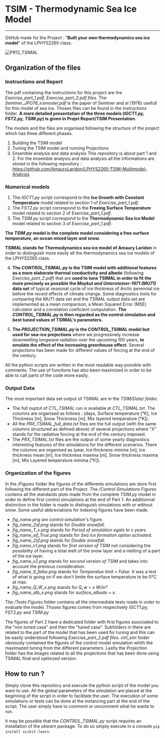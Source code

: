 # TSIM - Thermodynamic Sea Ice Model
-------

GitHub made for the Project : "**Built your own thermodynamics sea ice model**" of the LPHYS2265 class. 

![PR12_TSIMAL](https://user-images.githubusercontent.com/58213378/232839570-4c650002-8b9c-43ba-a6a4-a562971b77c1.png)


## Organization of the files 

### Instructions and Report

The pdf containing the instructions for this project are the *Exercise_part_1.pdf, Exercise_part_2.pdf files*. The *Semtner_JPO76_icemodel.pdf* is the paper of Semtner and al (1976) usefull for this model of sea ice. Thoses files can be found in the *Instructions* folder. **A more detailed presentation of the three models (*IGCT1.py, FST2.py, TSIM.py*) is given in Projet Report/TSIM Presentation**. 

The models and the files are organised following the structure of the project which has three different phases.
1. Building the TSIM model
2. Tuning the TSIM model and running Projections 
3. Ensemble analysis and data analysis
This repository is about part 1 and 2. For the ensemble analysis and data analysis all the informations are stored in the following repository : https://github.com/AmauryLaridon/LPHYS2265-TSIM-Multimodel-Analysis

### Numerical models 

1. The *IGCT1.py* script correspond to the **Ice Growth with Constant Temperature** model related to section 1 of *Exercise_part_1.pdf*.
2. The *FST2.py* script correspond to the **Freeing Surface Temperature** model related to section 2 of *Exercise_part_1.pdf*.
3. The *TSIM.py* script correspond to the **Thermodynamic Sea Ice Model** model related to section 3 of *Exercise_part_1.pdf*.

**The *TSIM.py* model is the complete model considering a free surface temperature, an ocean mixed layer and snow.**

**TSIMAL stands for Thermodynamics sea ice model of Amaury Laridon** in order to distinguish more easily all the thermodynamics sea ice models of the LPHYS2265 class.

4. **The *CONTROL_TSIMAL.py* is the TSIM model with additional features as a more elaborate thermal conductivity and albedo** (following *Exercise_part_2.pdf*) that are **used to tune TSIMAL in order to fit the more precisely as possible the *Maykut and Untersteiner-1971 (MU71)* data set** of typical seasonal cycle of ice thickness of Arctic perennial ice before the recent effects of climate change. Some diagnostics tools for comparing the MU71 data set and the TSIMAL output data set are implemented as a mean comparison, a Mean Squared Error (MSE) calculator and a correlation coeficient computation. **The *CONTROL_TSIMAL.py* is then regarded as the control simulation and best tuned values of TSIMAL's parameters.**

5. **The *PROJECTION_TSIMAL.py* is the *CONTROL_TSIMAL* model but used for sea-ice projections** where we progressively increase downwelling longwave radiation over the upcoming 100 years, **to emulate the effect of the increasing greenhouse effect**. Several projections has been made for different values of forcing at the end of the century. 

All the python scripts are written in the most readable way possible with comments. The use of functions has also been maximized in order to be able to call parts of the code more easily.

### Output Data

The most important data set output of TSIMAL are in the *TSIM/Data/ folder.*  
- The full ouptut of *CTL_TSIMAL* run is available at *CTL_TSIMAL.txt*. The columns are organised as follows : (days, Surface temperature [°K], Ice Thickness [m], Snow Thickness [m], Mix layered temperature [°K]). 
- All the *PRX_TSIMAL_full_data.txt* files are the full output (with the same columns structured as defined above) of several projections where "X" stands for the radiative forcing at the end of the century imposed. 
- The *PRX_TSIMAL.txt* files are the output of some yearly diagnostics interesting features of the simulations for the different scenarios. There the columns are organised as (year, Ice thickness minima [m], Ice thickness mean [m], Ice thickness maxima [m], Snow thickness maxima [m], Mix Layered temperature minima [°K]).

### Organization of the figures 

In the */Figures* folder the figures of the differents simulations are store first following the different part of the Project. 
The */Control Simulations Figures* contains all the standards plots made from the complete *TSIM.py* model in order to define first control simulations at the end of Part 1. An additionnal distinction in the folder is made to distinguish simulations with or without snow. Some useful abbreviations for indexing figures have been made. 

- *fig_name.png* are control simulation's figure.
- *fig_name_2sf.png* stands for *Double snowfall*.
- *fig_name_T_x.png* stands for *Period of simulation egals to x years*.
- *fig_name_sif_True.png* stands for *Sea ice formation option activated*.
- *fig_name_2sf.png* stands for *Double snowfall*.
- *fig_name_v1.png* stands for *first version of TSIM* not considering the possibility of having a total melt of the snow layer and a melting of a part of the ice layer.
- *fig_name_v2.png* stands for *second version of TSIM* and takes into account the previous consideration.
- *fig_name_tl_false.png* stands for *Temperatue limit = False*. It was a test of what is going on if we don't limite the surface temperature to be 0°C at max. 
- *fig_name_Q_W_x.png* stands for *Q_w = x W/m²*.
- *fig_name_alb_x.png* stands for *surface_albedo = x*.

The */Tests Figures* folder contains all the intermediate tests made in order to evaluate the model. Thoses figures comes from respectively *IGCT1.py, FST2.py* and *TSIM.py*

The figures of Part 2 have a dedicated folder with first figures associated to the "non tuned case" and then the "tuned case". Subfolders in there are related to the part of the model that has been used for tuning and this can be easily understood following *Exercise_part_2.pdf files*. *ctrl_sim* folder obviously contained the figures of the control model simulation whith the maximazed tuning from the different parameters. Lastly the *Projection* folder has the images related to all the projections that has been done using TSIMAL final and optimzed version. 

## How to run ? 

Simply clone this repository and execute the python script of the model you want to use. All the global parameters of the simulation are placed at the beginning of the script in order to facilitate the user. The execution of some simulations or tests can be done at the instancing part at the end of the script. The user simply have to comment or uncomment what he wants to run. 

It may be possible that the *CONTROL_TSIMAL.py* script requires an installation of the *sklearn* package. To do so simply execute in a console `pip install scikit-learn`. 


